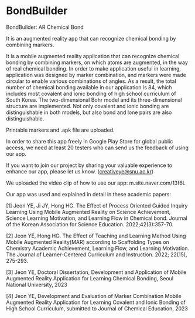 # BondBuilder
BondBuilder: AR Chemical Bond

It is an augmented reality app that can recognize chemical bonding by combining markers.

It is a mobile augmented reality application that can recognize chemical bonding by combining markers, on which atoms are augmented, in the way of real chemical bonding. In order to make application useful in learning, application was designed by marker combination, and markers were made circular to enable various combinations of angles. As a result, the total number of chemical bonding available in our application is 84, which includes most covalent and ionic bonding of high school curriculum of South Korea. The two-dimensional Bohr model and its three-dimensional structure are implemented. Not only covalent and ionic bonding are distinguishable in both models, but also bond and lone pairs are also distinguishable.

Printable markers and .apk file are uploaded.

In order to share this app freely in Google Play Store for global public access, we need at least 20 testers who can send us the feedback of using our app.

If you want to join our project by sharing your valuable experience to enhance our app, please let us know. (creativeye@snu.ac.kr)

We uploaded the video clip of how to use our app: m.site.naver.com/13f6L

Our app was used and explained in detail in these academic papers:

[1] Jeon YE, Ji JY, Hong HG. The Effect of Process Oriented Guided Inquiry Learning Using Mobile Augmented Reality on Science Achievement, Science Learning Motivation, and Learning Flow in Chemical bond. Journal of the Korean Association for Science Education. 2022;42(3):357-70.

[2] Jeon YE, Hong HG. The Effect of Teaching and Learning Method Using Mobile Augmented Reality(MAR) according to Scaffolding Types on Chemistry Academic Achievement, Learning Flow, and Learning Motivation. The Journal of Learner-Centered Curriculum and Instruction. 2022; 22(15), 275-293.

[3] Jeon YE, Doctoral Dissertation, Development and Application of  Mobile Augmented Reality Application for Learning Chemical Bonding, Seoul National University, 2023

[4] Jeon YE, Development and Evaluation of Marker Combination Mobile Augmented Reality Application for Learning Covalent and Ionic Bonding of High School Curriculum, submitted to Journal of Chemical Education, 2023
